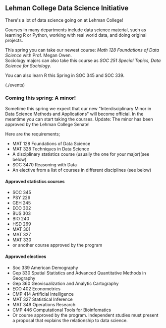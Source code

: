 ## Lehman College Data Science Initiative

There's a lot of data science going on at Lehman College! 

Courses in many departments include data science material, such as learning R or Python, working with real world data,
and doing original projects. 

This spring you can take our newest course: *Math 128 Foundations of Data Science*  with Prof. Megan Owen.  
Sociology majors can also take this course as *SOC 251 Special Topics, Data Science for Sociology*.

You can also learn R this Spring in SOC 345 and SOC 339.

(./events)

### Coming this spring: A minor!

Sometime this spring we expect that our new "Interdisciplinary Minor in Data Science Methods and Applications" will 
become official.  In the meantime you can start taking the courses. Update: The minor has been approved by the Lehman College Senate!

Here are the requirements;

- MAT 128 Foundations of Data Science  
- MAT 328 Techniques in Data Science  
- A disciplinary statistics course (usually the one for your major)(see below)    
- SOC 3470 Reasoning with Data  
- An elective from a list of courses in different disciplines (see below)  

#### Approved statistics courses

- SOC 345 
- PSY 226 
- GEH 245 
- ECO 302 
- BUS 303 
- BIO 240  
- HSD 269 
- MAT 301 
- MAT 327 
- MAT 330 
- or another course approved by the program

#### Approved electives
- Soc 339 American Demography
- Gep 330 Spatial Statistics and Advanced Quantitative Methods in Geography
- Gep 360 Geovisualization and Analytic Cartography 
- ECO 402 Econometrics
- CMP 414 Artificial Intelligence
- MAT 327 Statistical Inference
- MAT 349 Operations Research
- CMP 446 Computational Tools for Bioinfomatics
- Or course approved by the program. Independent studies must present a proposal that explains
the relationship to data science.
